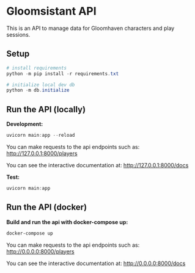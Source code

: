 # Gloomsistant API
This is an API to manage data for Gloomhaven characters and play sessions.

## Setup
```powershell
# install requirements
python -m pip install -r requirements.txt

# initialize local dev db
python -m db.initialize
```

## Run the API (locally)
**Development:**
```powershell
uvicorn main:app --reload
```

You can make requests to the api endpoints such as: http://127.0.0.1:8000/players

You can see the interactive documentation at: http://127.0.0.1:8000/docs

**Test:**
```powershell
uvicorn main:app
```

## Run the API (docker)
**Build and run the api with docker-compose up:**
```bash
docker-compose up
```

You can make requests to the api endpoints such as: http://0.0.0.0:8000/players

You can see the interactive documentation at: http://0.0.0.0:8000/docs